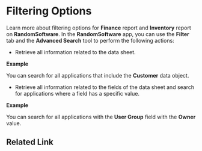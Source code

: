# Filtering Options

Learn more about filtering options for **Finance** report  and **Inventory** report on **RandomSoftware**.
In the **RandomSoftware** app, you can use the **Filter** tab and the **Advanced Search** tool to perform the following actions:

* Retrieve all information related to the data sheet. 

**Example**

You can search for all applications that include the **Customer** data object.

* Retrieve all information related to the fields of the data sheet and search for applications where a field has a specific value.

**Example**

You can search for all applications with the **User Group** field with the **Owner** value.

## Related Link 


